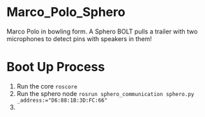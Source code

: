 # Marco_Polo_Sphero
 Marco Polo in bowling form. A Sphero BOLT pulls a trailer with two microphones to detect pins with speakers in them!

# Boot Up Process
1. Run the core
```roscore```
2. Run the sphero node
```rosrun sphero_communication sphero.py _address:="D6:88:1B:3D:FC:66"```
3. 
